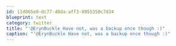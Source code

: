```yaml
---
id: 11d865e0-dc77-40da-aff3-8955350c7d34
blueprint: text
category: twitter
title: "'@ErynBuckle Have not, was a backup once though :)"
caption: "'@ErynBuckle Have not, was a backup once though :)"
---
```

